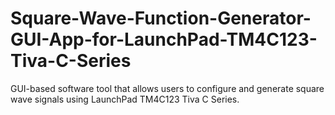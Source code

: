# Square-Wave-Function-Generator-GUI-App-for-LaunchPad-TM4C123-Tiva-C-Series
GUI-based software tool that allows users to configure and generate square wave signals using LaunchPad TM4C123 Tiva C Series.
